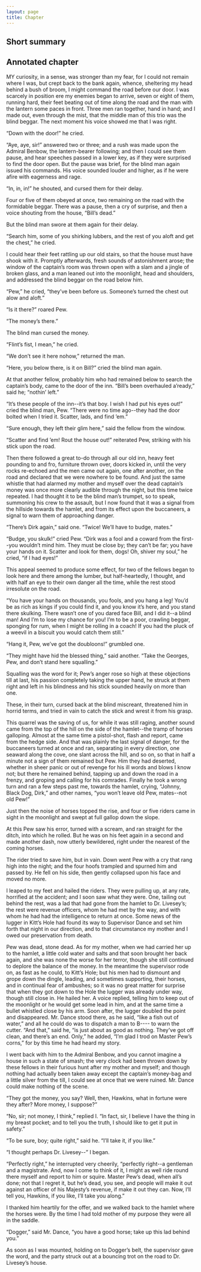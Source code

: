 ```yaml
---
layout: page
title: Chapter
---
```

## Short summary  

## Annotated chapter
MY curiosity, in a sense, was stronger than my fear, for I could not
remain where I was, but crept back to the bank again, whence, sheltering
my head behind a bush of broom, I might command the road before our
door. I was scarcely in position ere my enemies began to arrive, seven
or eight of them, running hard, their feet beating out of time along
the road and the man with the lantern some paces in front. Three men ran
together, hand in hand; and I made out, even through the mist, that the
middle man of this trio was the blind beggar. The next moment his voice
showed me that I was right.

“Down with the door!” he cried.

“Aye, aye, sir!” answered two or three; and a rush was made upon the
Admiral Benbow, the lantern-bearer following; and then I could see
them pause, and hear speeches passed in a lower key, as if they were
surprised to find the door open. But the pause was brief, for the blind
man again issued his commands. His voice sounded louder and higher, as
if he were afire with eagerness and rage.

“In, in, in!” he shouted, and cursed them for their delay.

Four or five of them obeyed at once, two remaining on the road with the
formidable beggar. There was a pause, then a cry of surprise, and then a
voice shouting from the house, “Bill’s dead.”

But the blind man swore at them again for their delay.

“Search him, some of you shirking lubbers, and the rest of you aloft and
get the chest,” he cried.

I could hear their feet rattling up our old stairs, so that the
house must have shook with it. Promptly afterwards, fresh sounds of
astonishment arose; the window of the captain’s room was thrown open
with a slam and a jingle of broken glass, and a man leaned out into the
moonlight, head and shoulders, and addressed the blind beggar on the
road below him.

“Pew,” he cried, “they’ve been before us. Someone’s turned the chest out
alow and aloft.”

“Is it there?” roared Pew.

“The money’s there.”

The blind man cursed the money.

“Flint’s fist, I mean,” he cried.

“We don’t see it here nohow,” returned the man.

“Here, you below there, is it on Bill?” cried the blind man again.

At that another fellow, probably him who had remained below to search
the captain’s body, came to the door of the inn. “Bill’s been overhauled
a’ready,” said he; “nothin’ left.”

“It’s these people of the inn--it’s that boy. I wish I had put his eyes
out!” cried the blind man, Pew. “There were no time ago--they had the
door bolted when I tried it. Scatter, lads, and find ’em.”

“Sure enough, they left their glim here,” said the fellow from the
window.

“Scatter and find ’em! Rout the house out!” reiterated Pew, striking
with his stick upon the road.

Then there followed a great to-do through all our old inn, heavy feet
pounding to and fro, furniture thrown over, doors kicked in, until the
very rocks re-echoed and the men came out again, one after another, on
the road and declared that we were nowhere to be found. And just
the same whistle that had alarmed my mother and myself over the dead
captain’s money was once more clearly audible through the night,
but this time twice repeated. I had thought it to be the blind man’s
trumpet, so to speak, summoning his crew to the assault, but I now found
that it was a signal from the hillside towards the hamlet, and from its
effect upon the buccaneers, a signal to warn them of approaching danger.

“There’s Dirk again,” said one. “Twice! We’ll have to budge, mates.”

“Budge, you skulk!” cried Pew. “Dirk was a fool and a coward from the
first--you wouldn’t mind him. They must be close by; they can’t be far;
you have your hands on it. Scatter and look for them, dogs! Oh, shiver
my soul,” he cried, “if I had eyes!”

This appeal seemed to produce some effect, for two of the fellows began
to look here and there among the lumber, but half-heartedly, I thought,
and with half an eye to their own danger all the time, while the rest
stood irresolute on the road.

“You have your hands on thousands, you fools, and you hang a leg! You’d
be as rich as kings if you could find it, and you know it’s here, and
you stand there skulking. There wasn’t one of you dared face Bill, and
I did it--a blind man! And I’m to lose my chance for you! I’m to be a
poor, crawling beggar, sponging for rum, when I might be rolling in a
coach! If you had the pluck of a weevil in a biscuit you would catch
them still.”

“Hang it, Pew, we’ve got the doubloons!” grumbled one.

“They might have hid the blessed thing,” said another. “Take the
Georges, Pew, and don’t stand here squalling.”

Squalling was the word for it; Pew’s anger rose so high at these
objections till at last, his passion completely taking the upper hand,
he struck at them right and left in his blindness and his stick sounded
heavily on more than one.

These, in their turn, cursed back at the blind miscreant, threatened him
in horrid terms, and tried in vain to catch the stick and wrest it from
his grasp.

This quarrel was the saving of us, for while it was still raging,
another sound came from the top of the hill on the side of the
hamlet--the tramp of horses galloping. Almost at the same time a
pistol-shot, flash and report, came from the hedge side. And that was
plainly the last signal of danger, for the buccaneers turned at once
and ran, separating in every direction, one seaward along the cove, one
slant across the hill, and so on, so that in half a minute not a sign of
them remained but Pew. Him they had deserted, whether in sheer panic
or out of revenge for his ill words and blows I know not; but there he
remained behind, tapping up and down the road in a frenzy, and groping
and calling for his comrades. Finally he took a wrong turn and ran a few
steps past me, towards the hamlet, crying, “Johnny, Black Dog, Dirk,”
 and other names, “you won’t leave old Pew, mates--not old Pew!”

Just then the noise of horses topped the rise, and four or five riders
came in sight in the moonlight and swept at full gallop down the slope.

At this Pew saw his error, turned with a scream, and ran straight for
the ditch, into which he rolled. But he was on his feet again in a
second and made another dash, now utterly bewildered, right under the
nearest of the coming horses.

The rider tried to save him, but in vain. Down went Pew with a cry that
rang high into the night; and the four hoofs trampled and spurned him
and passed by. He fell on his side, then gently collapsed upon his face
and moved no more.

I leaped to my feet and hailed the riders. They were pulling up, at any
rate, horrified at the accident; and I soon saw what they were. One,
tailing out behind the rest, was a lad that had gone from the hamlet to
Dr. Livesey’s; the rest were revenue officers, whom he had met by the
way, and with whom he had had the intelligence to return at once. Some
news of the lugger in Kitt’s Hole had found its way to Supervisor Dance
and set him forth that night in our direction, and to that circumstance
my mother and I owed our preservation from death.

Pew was dead, stone dead. As for my mother, when we had carried her up
to the hamlet, a little cold water and salts and that soon brought her
back again, and she was none the worse for her terror, though she still
continued to deplore the balance of the money. In the meantime the
supervisor rode on, as fast as he could, to Kitt’s Hole; but his men
had to dismount and grope down the dingle, leading, and sometimes
supporting, their horses, and in continual fear of ambushes; so it was
no great matter for surprise that when they got down to the Hole the
lugger was already under way, though still close in. He hailed her. A
voice replied, telling him to keep out of the moonlight or he would get
some lead in him, and at the same time a bullet whistled close by his
arm. Soon after, the lugger doubled the point and disappeared. Mr. Dance
stood there, as he said, “like a fish out of water,” and all he could do
was to dispatch a man to B---- to warn the cutter. “And that,” said he,
“is just about as good as nothing. They’ve got off clean, and there’s
an end. Only,” he added, “I’m glad I trod on Master Pew’s corns,” for by
this time he had heard my story.

I went back with him to the Admiral Benbow, and you cannot imagine a
house in such a state of smash; the very clock had been thrown down
by these fellows in their furious hunt after my mother and myself;
and though nothing had actually been taken away except the captain’s
money-bag and a little silver from the till, I could see at once that we
were ruined. Mr. Dance could make nothing of the scene.

“They got the money, you say? Well, then, Hawkins, what in fortune were
they after? More money, I suppose?”

“No, sir; not money, I think,” replied I. “In fact, sir, I believe I
have the thing in my breast pocket; and to tell you the truth, I should
like to get it put in safety.”

“To be sure, boy; quite right,” said he. “I’ll take it, if you like.”

“I thought perhaps Dr. Livesey--” I began.

“Perfectly right,” he interrupted very cheerily, “perfectly right--a
gentleman and a magistrate. And, now I come to think of it, I might as
well ride round there myself and report to him or squire. Master Pew’s
dead, when all’s done; not that I regret it, but he’s dead, you see, and
people will make it out against an officer of his Majesty’s revenue,
if make it out they can. Now, I’ll tell you, Hawkins, if you like, I’ll
take you along.”

I thanked him heartily for the offer, and we walked back to the hamlet
where the horses were. By the time I had told mother of my purpose they
were all in the saddle.

“Dogger,” said Mr. Dance, “you have a good horse; take up this lad
behind you.”

As soon as I was mounted, holding on to Dogger’s belt, the supervisor
gave the word, and the party struck out at a bouncing trot on the road
to Dr. Livesey’s house.

